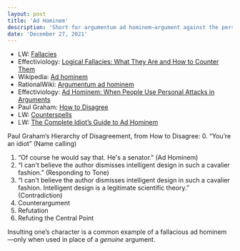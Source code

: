 ```yaml
---
layout: post
title: 'Ad Hominem'
description: 'Short for argumentum ad hominem—argument against the person.'
date: 'December 27, 2021'
---
```



- LW: [Fallacies](https://www.lesswrong.com/tag/fallacies)
- Effectiviology: [Logical Fallacies: What They Are and How to Counter Them](https://effectiviology.com/guide-to-logical-fallacies/)
- Wikipedia: [Ad hominem](https://en.wikipedia.org/wiki/Ad_hominem)
- RationalWiki: [Argumentum ad hominem](https://rationalwiki.org/wiki/Argumentum_ad_hominem)
- Effectiviology: [Ad Hominem: When People Use Personal Attacks in Arguments](https://effectiviology.com/ad-hominem-fallacy/)
- Paul Graham: [How to Disagree](http://www.paulgraham.com/disagree.html)
- LW: [Counterspells](https://www.lesswrong.com/posts/vvi8Je7XpdHZAM2bY/counterspells)
- LW: [The Complete Idiot’s Guide to Ad Hominem](https://www.lesswrong.com/posts/pXpt2HqCqxqjeZc4u/the-complete-idiot-s-guide-to-ad-hominem)


Paul Graham’s Hierarchy of Disagreement, from How to Disagree:
0. “You’re an idiot” (Name calling)
1. “Of course he would say that. He's a senator.” (Ad Hominem)
2. “I can't believe the author dismisses intelligent design in such a cavalier fashion.” (Responding to Tone)
3. “I can't believe the author dismisses intelligent design in such a cavalier fashion. Intelligent design is a legitimate scientific theory.” (Contradiction)
4. Counterargument
5. Refutation
6. Refuting the Central Point

Insulting one’s character is a common example of a fallacious ad hominem—only when used in place of a *genuine* argument.

